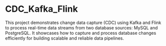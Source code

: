 # CDC_Kafka_Flink

This project demonstrates change data capture (CDC) using Kafka and Flink to process real-time data streams from two database sources: MySQL and PostgreSQL. It showcases how to capture and process database changes efficiently for building scalable and reliable data pipelines.